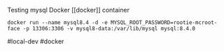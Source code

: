 Testing mysql Docker [[docker]] container
```
docker run --name mysql8.4 -d -e MYSQL_ROOT_PASSWORD=rootie-mcroot-face -p 13306:3306 -v mysql8-data:/var/lib/mysql mysql:8.4.0
```


#local-dev #docker 